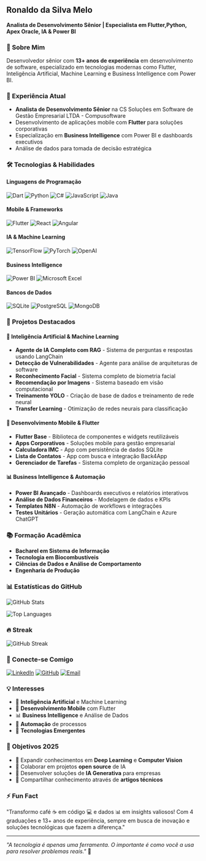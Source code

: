 ## Ronaldo da Silva Melo
**Analista de Desenvolvimento Sênior | Especialista em Flutter,Python, Apex Oracle, IA & Power BI**

### 🚀 Sobre Mim
Desenvolvedor sênior com **13+ anos de experiência** em desenvolvimento de software, especializado em tecnologias modernas como Flutter, Inteligência Artificial, Machine Learning e Business Intelligence com Power BI.

### 💼 Experiência Atual
- **Analista de Desenvolvimento Sênior** na CS Soluções em Software de Gestão Empresarial LTDA - Compusoftware
- Desenvolvimento de aplicações mobile com **Flutter** para soluções corporativas
- Especialização em **Business Intelligence** com Power BI e dashboards executivos
- Análise de dados para tomada de decisão estratégica

### 🛠️ Tecnologias & Habilidades

#### **Linguagens de Programação**
![Dart](https://img.shields.io/badge/Dart-0175C2?style=for-the-badge&logo=dart&logoColor=white)
![Python](https://img.shields.io/badge/Python-3776AB?style=for-the-badge&logo=python&logoColor=white)
![C#](https://img.shields.io/badge/C%23-239120?style=for-the-badge&logo=c-sharp&logoColor=white)
![JavaScript](https://img.shields.io/badge/JavaScript-F7DF1E?style=for-the-badge&logo=javascript&logoColor=black)
![Java](https://img.shields.io/badge/Java-ED8B00?style=for-the-badge&logo=java&logoColor=white)

#### **Mobile & Frameworks**
![Flutter](https://img.shields.io/badge/Flutter-02569B?style=for-the-badge&logo=flutter&logoColor=white)
![React](https://img.shields.io/badge/React-20232A?style=for-the-badge&logo=react&logoColor=61DAFB)
![Angular](https://img.shields.io/badge/Angular-DD0031?style=for-the-badge&logo=angular&logoColor=white)

#### **IA & Machine Learning**
![TensorFlow](https://img.shields.io/badge/TensorFlow-FF6F00?style=for-the-badge&logo=tensorflow&logoColor=white)
![PyTorch](https://img.shields.io/badge/PyTorch-EE4C2C?style=for-the-badge&logo=pytorch&logoColor=white)
![OpenAI](https://img.shields.io/badge/OpenAI-412991?style=for-the-badge&logo=openai&logoColor=white)

#### **Business Intelligence**
![Power BI](https://img.shields.io/badge/Power_BI-F2C811?style=for-the-badge&logo=powerbi&logoColor=black)
![Microsoft Excel](https://img.shields.io/badge/Microsoft_Excel-217346?style=for-the-badge&logo=microsoft-excel&logoColor=white)

#### **Bancos de Dados**
![SQLite](https://img.shields.io/badge/SQLite-003B57?style=for-the-badge&logo=sqlite&logoColor=white)
![PostgreSQL](https://img.shields.io/badge/PostgreSQL-316192?style=for-the-badge&logo=postgresql&logoColor=white)
![MongoDB](https://img.shields.io/badge/MongoDB-4EA94B?style=for-the-badge&logo=mongodb&logoColor=white)

### 🎯 Projetos Destacados

#### 🤖 **Inteligência Artificial & Machine Learning**
- **Agente de IA Completo com RAG** - Sistema de perguntas e respostas usando LangChain
- **Detecção de Vulnerabilidades** - Agente para análise de arquiteturas de software
- **Reconhecimento Facial** - Sistema completo de biometria facial
- **Recomendação por Imagens** - Sistema baseado em visão computacional
- **Treinamento YOLO** - Criação de base de dados e treinamento de rede neural
- **Transfer Learning** - Otimização de redes neurais para classificação

#### 📱 **Desenvolvimento Mobile & Flutter**
- **Flutter Base** - Biblioteca de componentes e widgets reutilizáveis
- **Apps Corporativos** - Soluções mobile para gestão empresarial
- **Calculadora IMC** - App com persistência de dados SQLite
- **Lista de Contatos** - App com busca e integração Back4App
- **Gerenciador de Tarefas** - Sistema completo de organização pessoal

#### 📊 **Business Intelligence & Automação**
- **Power BI Avançado** - Dashboards executivos e relatórios interativos
- **Análise de Dados Financeiros** - Modelagem de dados e KPIs
- **Templates N8N** - Automação de workflows e integrações
- **Testes Unitários** - Geração automática com LangChain e Azure ChatGPT

### 📚 Formação Acadêmica
- **Bacharel em Sistema de Informação**
- **Tecnologia em Biocombustíveis**
- **Ciências de Dados e Análise de Comportamento**
- **Engenharia de Produção**

### 📊 Estatísticas do GitHub
![GitHub Stats](https://github-readme-stats.vercel.app/api?username=RonaldoSMelo&show_icons=true&theme=tokyonight&hide_border=true&count_private=true)

![Top Languages](https://github-readme-stats.vercel.app/api/top-langs/?username=RonaldoSMelo&layout=compact&theme=tokyonight&hide_border=true)

### 🔥 Streak
![GitHub Streak](https://github-readme-streak-stats.herokuapp.com/?user=RonaldoSMelo&theme=tokyonight&hide_border=true)

### 🤝 Conecte-se Comigo
[![LinkedIn](https://img.shields.io/badge/LinkedIn-0077B5?style=for-the-badge&logo=linkedin&logoColor=white)](https://linkedin.com/in/ronaldo-silva-melo)
[![GitHub](https://img.shields.io/badge/GitHub-100000?style=for-the-badge&logo=github&logoColor=white)](https://github.com/RonaldoSMelo)
[![Email](https://img.shields.io/badge/Email-D14836?style=for-the-badge&logo=gmail&logoColor=white)](mailto:ronaldo@example.com)

### 💡 Interesses
- 🤖 **Inteligência Artificial** e Machine Learning
- 📱 **Desenvolvimento Mobile** com Flutter
- 📊 **Business Intelligence** e Análise de Dados
- 🔧 **Automação** de processos
- 🚀 **Tecnologias Emergentes**

### 🎯 Objetivos 2025
- 🌱 Expandir conhecimentos em **Deep Learning** e **Computer Vision**
- 👯 Colaborar em projetos **open source** de IA
- 🤔 Desenvolver soluções de **IA Generativa** para empresas
- 💬 Compartilhar conhecimento através de **artigos técnicos**

### ⚡ Fun Fact
"Transformo café ☕ em código 💻 e dados 📊 em insights valiosos! Com 4 graduações e 13+ anos de experiência, sempre em busca de inovação e soluções tecnológicas que fazem a diferença."

---
*"A tecnologia é apenas uma ferramenta. O importante é como você a usa para resolver problemas reais."* 🚀
